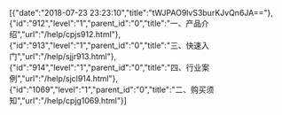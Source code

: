 [{"date":"2018-07-23 23:23:10","title":"tWJPAO9lvS3burKJvQn6JA=="},{"id":"912","level":"1","parent_id":"0","title":"一、产品介绍","url":"/help/cpjs912.html"},{"id":"913","level":"1","parent_id":"0","title":"三、快速入门","url":"/help/sjjr913.html"},{"id":"914","level":"1","parent_id":"0","title":"四、行业案例","url":"/help/sjcl914.html"},{"id":"1069","level":"1","parent_id":"0","title":"二、购买须知","url":"/help/cpjg1069.html"}]